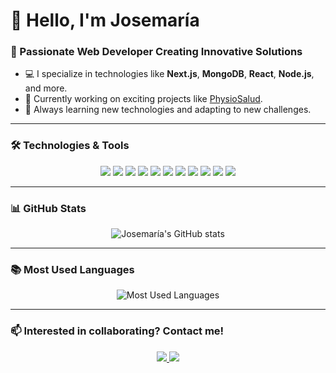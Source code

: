# 👋 Hello, I'm Josemaría

### 🌟 Passionate Web Developer Creating Innovative Solutions

- 💻 I specialize in technologies like **Next.js**, **MongoDB**, **React**, **Node.js**, and more.
- 🚀 Currently working on exciting projects like [PhysioSalud](https://physiosalud-web-project.vercel.app/).
- 🔭 Always learning new technologies and adapting to new challenges.

---

### 🛠️ Technologies & Tools

<p align="center">
  <img src="https://img.shields.io/badge/-HTML-E34F26?style=for-the-badge&logo=html5&logoColor=white" />
  <img src="https://img.shields.io/badge/-CSS-1572B6?style=for-the-badge&logo=css3&logoColor=white" />
  <img src="https://img.shields.io/badge/-Bootstrap-563D7C?style=for-the-badge&logo=bootstrap&logoColor=white" />
  <img src="https://img.shields.io/badge/-Tailwind%20CSS-38B2AC?style=for-the-badge&logo=tailwind-css&logoColor=white" />
  <img src="https://img.shields.io/badge/-JavaScript-F7DF1E?style=for-the-badge&logo=javascript&logoColor=black" />
  <img src="https://img.shields.io/badge/-React-61DAFB?style=for-the-badge&logo=react&logoColor=black" />
  <img src="https://img.shields.io/badge/-MongoDB-47A248?style=for-the-badge&logo=mongodb&logoColor=white" />
  <img src="https://img.shields.io/badge/-MariaDB-003545?style=for-the-badge&logo=mariadb&logoColor=white" />
  <img src="https://img.shields.io/badge/-Next.js-000000?style=for-the-badge&logo=next.js&logoColor=white" />
  <img src="https://img.shields.io/badge/-NextAuth-000000?style=for-the-badge&logo=nextauth&logoColor=white" />
  <img src="https://img.shields.io/badge/-Mongoose-880000?style=for-the-badge&logo=mongoose&logoColor=white" />
</p>

---

### 📊 GitHub Stats

<p align="center">
  <img src="https://github-readme-stats.vercel.app/api?username=yegussss&show_icons=true&theme=tokyonight" alt="Josemaría's GitHub stats" />
</p>

---

### 📚 Most Used Languages

<p align="center">
  <img src="https://github-readme-stats.vercel.app/api/top-langs/?username=yegussss&layout=compact&theme=tokyonight" alt="Most Used Languages" />
</p>

---

### 📫 Interested in collaborating? Contact me!

<p align="center">
  <a href="https://www.linkedin.com/in/josemar%C3%ADa-ram%C3%ADrez-dur%C3%A1n-148109289/">
    <img src="https://img.shields.io/badge/-LinkedIn-0077B5?style=for-the-badge&logo=linkedin&logoColor=white" />
  </a>
  <a href="mailto:yegus2004@gmail.com">
    <img src="https://img.shields.io/badge/-Email-D14836?style=for-the-badge&logo=gmail&logoColor=white" />
  </a>
</p>
